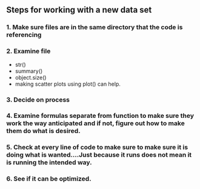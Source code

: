 ## Steps for working with a new data set

### 1. Make sure files are in the same directory that the code is referencing

### 2. Examine file
* str()
* summary()
* object.size()
* making scatter plots using plot() can help.

### 3. Decide on process

### 4. Examine formulas separate from function to make sure they work the way anticipated and if not, figure out how to make them do what is desired.

### 5. Check at every line of code to make sure to make sure it is doing what is wanted....Just because it runs does not mean it is running the intended way.


### 6. See if it can be optimized.